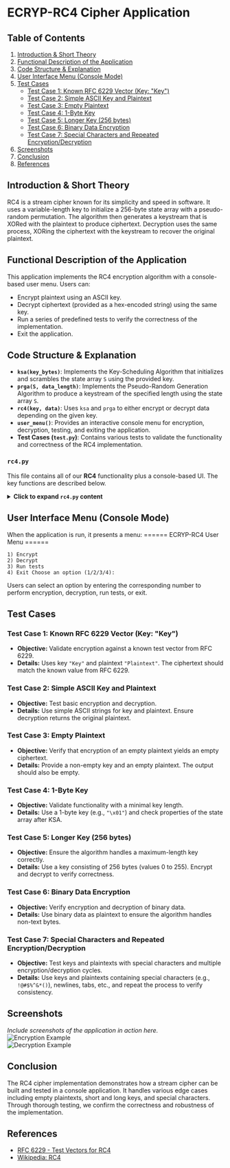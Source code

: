 
# ECRYP-RC4 Cipher Application

## Table of Contents
1. [Introduction & Short Theory](#introduction--short-theory)
2. [Functional Description of the Application](#functional-description-of-the-application)
3. [Code Structure & Explanation](#code-structure--explanation)
4. [User Interface Menu (Console Mode)](#user-interface-menu-console-mode)
5. [Test Cases](#test-cases)
    - [Test Case 1: Known RFC 6229 Vector (Key: "Key")](#test-case-1-known-rfc-6229-vector-key-key)
    - [Test Case 2: Simple ASCII Key and Plaintext](#test-case-2-simple-ascii-key-and-plaintext)
    - [Test Case 3: Empty Plaintext](#test-case-3-empty-plaintext)
    - [Test Case 4: 1-Byte Key](#test-case-4-1-byte-key)
    - [Test Case 5: Longer Key (256 bytes)](#test-case-5-longer-key-256-bytes)
    - [Test Case 6: Binary Data Encryption](#test-case-6-binary-data-encryption)
    - [Test Case 7: Special Characters and Repeated Encryption/Decryption](#test-case-7-special-characters-and-repeated-encryptiondecryption)
6. [Screenshots](#screenshots)
7. [Conclusion](#conclusion)
8. [References](#references)

## Introduction & Short Theory
RC4 is a stream cipher known for its simplicity and speed in software. It uses a variable-length key to initialize a 256-byte state array with a pseudo-random permutation. The algorithm then generates a keystream that is XORed with the plaintext to produce ciphertext. Decryption uses the same process, XORing the ciphertext with the keystream to recover the original plaintext.

## Functional Description of the Application
This application implements the RC4 encryption algorithm with a console-based user menu. Users can:
- Encrypt plaintext using an ASCII key.
- Decrypt ciphertext (provided as a hex-encoded string) using the same key.
- Run a series of predefined tests to verify the correctness of the implementation.
- Exit the application.

## Code Structure & Explanation
- **`ksa(key_bytes)`**: Implements the Key-Scheduling Algorithm that initializes and scrambles the state array `S` using the provided key.
- **`prga(S, data_length)`**: Implements the Pseudo-Random Generation Algorithm to produce a keystream of the specified length using the state array `S`.
- **`rc4(key, data)`**: Uses `ksa` and `prga` to either encrypt or decrypt data depending on the given key.
- **`user_menu()`**: Provides an interactive console menu for encryption, decryption, testing, and exiting the application.
- **Test Cases (`test.py`)**: Contains various tests to validate the functionality and correctness of the RC4 implementation.
### `rc4.py`

This file contains all of our **RC4** functionality plus a console-based UI. The key functions are described below.

<details>
<summary><strong>Click to expand <code>rc4.py</code> content</strong></summary>

```python
#!/usr/bin/env python3
"""
ECRYP-RC4: Implementation of RC4 cipher with a console user menu

Author: Your Name
Date: YYYY-MM-DD

Description:
  1. ksa(key_bytes) -> Creates the S array from 0..255
  2. prga(S, data_length) -> Generates keystream bytes
  3. rc4(key, data) -> High-level encryption/decryption
  4. user_menu() -> Console-based interface
  5. main() -> Entry point

Usage (console):
  python rc4.py
"""
def ksa(key_bytes):
    """
    Key-Scheduling Algorithm (KSA).

    References:
      - RC4 algorithm specification
      - This function is tested in test_ksa_small_key (test_rc4.py)

    :param key_bytes: The user-provided key, as bytes
    :return: A permuted list S of 256 bytes
    """
    S = list(range(256))
    j = 0
    key_len = len(key_bytes)
    for i in range(256):
        j = (j + S[i] + key_bytes[i % key_len]) % 256
        S[i], S[j] = S[j], S[i]
    return S

def prga(S, data_length):
    """
    Pseudo-Random Generation Algorithm (PRGA).

    References:
      - RC4 algorithm specification
      - This function is tested in test_prga_output_length (test_rc4.py)

    :param S: The permuted list from ksa()
    :param data_length: The number of keystream bytes needed
    :return: A list of keystream bytes
    """
    i = 0
    j = 0
    keystream = []
    for _ in range(data_length):
        i = (i + 1) % 256
        j = (j + S[i]) % 256
        S[i], S[j] = S[j], S[i]
        K = S[(S[i] + S[j]) % 256]
        keystream.append(K)
    return keystream

def rc4(key, data):
    """
    Encrypt/Decrypt data using RC4 with the given key.

    :param key: str or bytes (the encryption key)
    :param data: bytes (plaintext or ciphertext)
    :return: bytes (encrypted or decrypted result)

    This function is tested in test_encrypt_decrypt_roundtrip (test_rc4.py)
    """
    if isinstance(key, str):
        key = key.encode('utf-8')  # Convert ASCII string to bytes

    # 1) Key-scheduling
    S = ksa(key)

    # 2) Generate keystream
    keystream = prga(S, len(data))

    # 3) XOR keystream with data
    return bytes([d ^ k for d, k in zip(data, keystream)])

def user_menu():
    """
    A simple interactive console menu for encryption/decryption.

    Tested manually and also in test_user_menu_simulated_input (test_rc4.py)
    """
    while True:
        print("\n====== ECRYP-RC4 User Menu ======")
        print("1) Encrypt")
        print("2) Decrypt")
        print("3) Exit")
        choice = input("Choose an option (1/2/3): ").strip()

        if choice == '1':
            key = input("Enter your key (ASCII text): ")
            plaintext = input("Enter your plaintext (ASCII text): ")
            ciphertext = rc4(key, plaintext.encode('utf-8'))
            print(f"Ciphertext (hex): {ciphertext.hex()}")
        elif choice == '2':
            key = input("Enter your key (ASCII text): ")
            ciphertext_hex = input("Enter your ciphertext (hex-encoded): ")
            try:
                ciphertext = bytes.fromhex(ciphertext_hex)
            except ValueError:
                print("Error: invalid hex input.")
                continue
            decrypted = rc4(key, ciphertext)
            try:
                print(f"Decrypted text: {decrypted.decode('utf-8')}")
            except UnicodeDecodeError:
                print("Decrypted result is not valid UTF-8 text.")
                print("Raw bytes:", decrypted)
        elif choice == '3':
            print("Exiting...")
            break
        else:
            print("Invalid choice. Please select 1, 2 or 3.")

def main():
    """
    Entry point, calls user_menu().
    """
    user_menu()

if __name__ == "__main__":
    main() 

```

</details>

## User Interface Menu (Console Mode)
When the application is run, it presents a menu:
    ====== ECRYP-RC4 User Menu ======

    1) Encrypt
    2) Decrypt
    3) Run tests
    4) Exit Choose an option (1/2/3/4):

Users can select an option by entering the corresponding number to perform encryption, decryption, run tests, or exit.

## Test Cases

### Test Case 1: Known RFC 6229 Vector (Key: "Key")
- **Objective:** Validate encryption against a known test vector from RFC 6229.
- **Details:** Uses key `"Key"` and plaintext `"Plaintext"`. The ciphertext should match the known value from RFC 6229.

### Test Case 2: Simple ASCII Key and Plaintext
- **Objective:** Test basic encryption and decryption.
- **Details:** Use simple ASCII strings for key and plaintext. Ensure decryption returns the original plaintext.

### Test Case 3: Empty Plaintext
- **Objective:** Verify that encryption of an empty plaintext yields an empty ciphertext.
- **Details:** Provide a non-empty key and an empty plaintext. The output should also be empty.

### Test Case 4: 1-Byte Key
- **Objective:** Validate functionality with a minimal key length.
- **Details:** Use a 1-byte key (e.g., `"\x01"`) and check properties of the state array after KSA.

### Test Case 5: Longer Key (256 bytes)
- **Objective:** Ensure the algorithm handles a maximum-length key correctly.
- **Details:** Use a key consisting of 256 bytes (values 0 to 255). Encrypt and decrypt to verify correctness.

### Test Case 6: Binary Data Encryption
- **Objective:** Verify encryption and decryption of binary data.
- **Details:** Use binary data as plaintext to ensure the algorithm handles non-text bytes.

### Test Case 7: Special Characters and Repeated Encryption/Decryption
- **Objective:** Test keys and plaintexts with special characters and multiple encryption/decryption cycles.
- **Details:** Use keys and plaintexts containing special characters (e.g., `!@#$%^&*()`), newlines, tabs, etc., and repeat the process to verify consistency.

## Screenshots
*Include screenshots of the application in action here.*  
![Encryption Example]()  
![Decryption Example]()

## Conclusion
The RC4 cipher implementation demonstrates how a stream cipher can be built and tested in a console application. It handles various edge cases including empty plaintexts, short and long keys, and special characters. Through thorough testing, we confirm the correctness and robustness of the implementation.

## References
- [RFC 6229 - Test Vectors for RC4](https://tools.ietf.org/html/rfc6229)
- [Wikipedia: RC4](https://en.wikipedia.org/wiki/RC4)